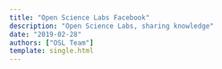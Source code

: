 ```yaml
---
title: "Open Science Labs Facebook"
description: "Open Science Labs, sharing knowledge"
date: "2019-02-28"
authors: ["OSL Team"]
template: single.html
---
```


<script>
  window.location.href = "https://www.facebook.com/opensciencelabscommunity";
</script>
